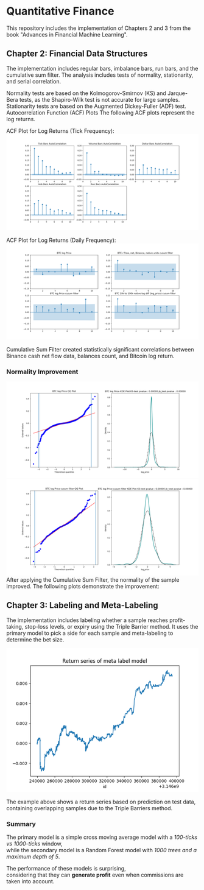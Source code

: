 # Quantitative Finance #

This repository includes the implementation of Chapters 2 and 3 from the book "Advances in Financial Machine Learning".

## Chapter 2: Financial Data Structures ##
The implementation includes regular bars, imbalance bars, run bars, and the cumulative sum filter. The analysis includes tests of normality, stationarity, and serial correlation.

Normality tests are based on the Kolmogorov-Smirnov (KS) and Jarque-Bera tests, as the Shapiro-Wilk test is not accurate for large samples.
Stationarity tests are based on the Augmented Dickey-Fuller (ADF) test.
Autocorrelation Function (ACF) Plots
The following ACF plots represent the log returns.

ACF Plot for Log Returns (Tick Frequency):
![Alt text for image](/plots/acf.png)

ACF Plot for Log Returns (Daily Frequency):
![Alt text for image](/plots/events/acf.png)

Cumulative Sum Filter created statistically significant correlations between Binance cash net flow data, balances count, and Bitcoin log return.

### Normality Improvement ###
![Alt text for image](/plots/events/log_price_normal.png)
![Alt text for image](/plots/events/price_cusum_normal.png)
After applying the Cumulative Sum Filter, the normality of the sample improved. The following plots demonstrate the improvement:

## Chapter 3: Labeling and Meta-Labeling ##
The implementation includes labeling whether a sample reaches profit-taking, stop-loss levels, or expiry using the Triple Barrier method. It uses the primary model to pick a side for each sample and meta-labeling to determine the bet size.

![Alt text for image](plots/labeling/return_series.png)<br>

The example above shows a return series based on prediction on test data, containing overlapping samples due to the Triple Barriers method.

### Summary ###
The primary model is a simple cross moving average model with a *100-ticks vs 1000-ticks* window, <br>
while the secondary model is a Random Forest model with *1000 trees and a maximum depth of 5*. <br>

The performance of these models is surprising, <br>
considering that they can **generate profit** even when commissions are taken into account.